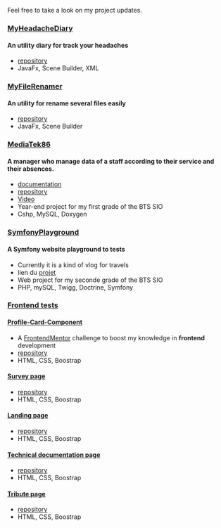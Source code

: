 Feel free to take a look on my project updates.


### [MyHeadacheDiary](https://elshindr.github.io/MyHeadacheDiary)
#### An utility diary for track your headaches
- [repository](https://github.com/Elshindr/MyHeadacheDiary)
- JavaFx, Scene Builder, XML


### [MyFileRenamer](https://elshindr.github.io/MyFileRenamer)
#### An utility for rename several files easily
- [repository](https://github.com/Elshindr/MyFileRenamer)
- JavaFx, Scene Builder


### [MediaTek86](https://elshindr.github.io/MediaTek86/)
#### A manager who manage data of a staff according to their service and their absences.
- [documentation](https://github.com/Elshindr/MediaTek86/tree/main/Documentations/DocumentationTechnique_Doxygen)
- [repository](https://github.com/Elshindr/MediaTek86)
- [Video](https://github.com/Elshindr/MediaTek86/tree/main/Documentations/Video/src)
- Year-end project for my first grade of the BTS SIO
- Cshp, MySQL, Doxygen


### [SymfonyPlayground](https://elshindr.github.io/MySymfonyPlayground/)
#### A Symfony website playground to tests 
- Currently it is a kind of vlog for travels
- lien du [projet](https://github.com/Elshindr/MySymfonyPlayground)
- Web project for my seconde grade of the BTS SIO
- PHP, mySQL, Twigg, Doctrine, Symfony


### [Frontend tests](https://github.com/Elshindr/Front_Exercices)
#### [Profile-Card-Component](https://elshindr.github.io/Front_Exercices/Profile-Card-Component/)
- A [FrontendMentor](https://www.frontendmentor.io/challenges) challenge to boost my knowledge in **frontend** development
- [repository](https://github.com/Elshindr/Elshindr.github.io/Front_Exercices/tree/main/Profile-Card-Component)
- HTML, CSS, Boostrap

#### [Survey page](https://elshindr.github.io/Front_Exercices/SurveyPage)
- [repository](https://github.com/Elshindr/Elshindr.github.io/Front_Exercices/tree/main/SurveyPage)
- HTML, CSS, Boostrap

#### [Landing page](https://elshindr.github.io/Front_Exercices/ProductLandingPage)
- [repository](https://github.com/Elshindr/Elshindr.github.io/tree/main/ProductLandingPage)
- HTML, CSS, Boostrap

#### [Technical documentation page](https://elshindr.github.io/TechnicalDocumentationPage)
- [repository](https://github.com/Elshindr/Elshindr.github.io/Front_Exercices/tree/main/TechnicalDocumentationPage)
- HTML, CSS, Boostrap

#### [Tribute page](https://elshindr.github.io/Front_Exercices/TributePage)
- [repository](https://github.com/Elshindr/Elshindr.github.io/Front_Exercices/tree/main/TributePage)
- HTML, CSS, Boostrap

